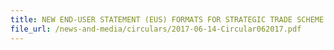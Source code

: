 ```yaml
---
title: NEW END-USER STATEMENT (EUS) FORMATS FOR STRATEGIC TRADE SCHEME (STS) BULK PERMIT AND INDIVIDUAL PERMIT
file_url: /news-and-media/circulars/2017-06-14-Circular062017.pdf
---
```

